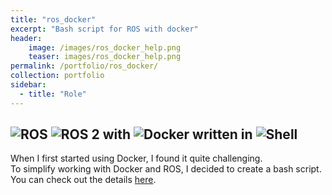 ```yaml
---
title: "ros_docker"
excerpt: "Bash script for ROS with docker"
header:
    image: /images/ros_docker_help.png
    teaser: images/ros_docker_help.png
permalink: /portfolio/ros_docker/
collection: portfolio
sidebar:
  - title: "Role"
---
```


## ![ROS](https://img.shields.io/badge/ROS-22314E?style=for-the-badge&logo=ROS&logoColor=white) ![ROS 2](https://img.shields.io/badge/ROS_2-22314E?style=for-the-badge&logo=ROS&logoColor=white) with ![Docker](https://img.shields.io/badge/docker-%230db7ed.svg?style=for-the-badge&logo=docker&logoColor=white) written in ![Shell](https://img.shields.io/badge/Shell-121011?style=for-the-badge&logo=gnu-bash&logoColor=white)
When I first started using Docker, I found it quite challenging.   
To simplify working with Docker and ROS, I decided to create a bash script.   
You can check out the details [here](https://github.com/mars-hss/ros_docker?tab=readme-ov-file#ros_docker).   